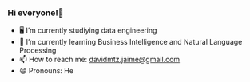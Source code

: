 ### Hi everyone!👋

- 🖥️ I’m currently studiying data engineering  
- 🌱 I’m currently learning Business Intelligence and Natural Language Processing
- 📫 How to reach me: davidmtz.jaime@gmail.com
- 😄 Pronouns: He
